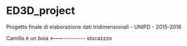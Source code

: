 # ED3D_project
Progetto finale di elaborazione dati tridimensionali - UNIPD - 2015-2016

Camillo è un boia <------------ stocazzzo
